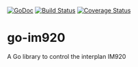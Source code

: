 [![GoDoc](https://godoc.org/github.com/tomoya0x00/go-im920?status.svg)](http://godoc.org/github.com/tomoya0x00/go-im920)
[![Build Status](https://travis-ci.org/tomoya0x00/go-im920.svg?branch=master)](https://travis-ci.org/tomoya0x00/go-im920)
[![Coverage Status](https://coveralls.io/repos/tomoya0x00/go-im920/badge.svg?branch=master&service=github)](https://coveralls.io/github/tomoya0x00/go-im920?branch=master)

# go-im920
A Go library to control the interplan IM920
